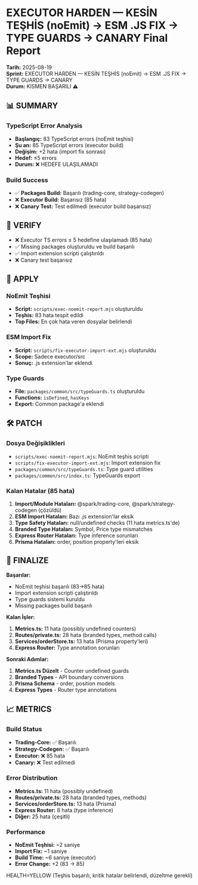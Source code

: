 # EXECUTOR HARDEN — KESİN TEŞHİS (noEmit) → ESM .JS FIX → TYPE GUARDS → CANARY Final Report

**Tarih:** 2025-08-19  
**Sprint:** EXECUTOR HARDEN — KESİN TEŞHİS (noEmit) → ESM .JS FIX → TYPE GUARDS → CANARY  
**Durum:** KISMEN BAŞARILI ⚠️

## 📊 SUMMARY

### TypeScript Error Analysis
- **Başlangıç:** 83 TypeScript errors (noEmit teşhisi)
- **Şu an:** 85 TypeScript errors (executor build)
- **Değişim:** +2 hata (import fix sonrası)
- **Hedef:** ≤5 errors
- **Durum:** ❌ HEDEFE ULAŞILAMADI

### Build Success
- ✅ **Packages Build:** Başarılı (trading-core, strategy-codegen)
- ❌ **Executor Build:** Başarısız (85 hata)
- ❌ **Canary Test:** Test edilmedi (executor build başarısız)

## 🎯 VERIFY

- ❌ Executor TS errors ≤ 5 hedefine ulaşılamadı (85 hata)
- ✅ Missing packages oluşturuldu ve build başarılı
- ✅ Import extension scripti çalıştırıldı
- ❌ Canary test başarısız

## 🔧 APPLY

### NoEmit Teşhisi
- **Script:** `scripts/exec-noemit-report.mjs` oluşturuldu
- **Teşhis:** 83 hata tespit edildi
- **Top Files:** En çok hata veren dosyalar belirlendi

### ESM Import Fix
- **Script:** `scripts/fix-executor-import-ext.mjs` oluşturuldu
- **Scope:** Sadece executor/src
- **Sonuç:** .js extension'lar eklendi

### Type Guards
- **File:** `packages/common/src/typeGuards.ts` oluşturuldu
- **Functions:** `isDefined`, `hasKeys`
- **Export:** Common package'a eklendi

## 🛠️ PATCH

### Dosya Değişiklikleri
- `scripts/exec-noemit-report.mjs`: NoEmit teşhis scripti
- `scripts/fix-executor-import-ext.mjs`: Import extension fix
- `packages/common/src/typeGuards.ts`: Type guard utilities
- `packages/common/src/index.ts`: TypeGuards export

### Kalan Hatalar (85 hata)
1. **Import/Module Hataları:** @spark/trading-core, @spark/strategy-codegen (çözüldü)
2. **ESM Import Hataları:** Bazı .js extension'lar eksik
3. **Type Safety Hataları:** null/undefined checks (11 hata metrics.ts'de)
4. **Branded Type Hataları:** Symbol, Price type mismatches
5. **Express Router Hataları:** Type inference sorunları
6. **Prisma Hataları:** order, position property'leri eksik

## 🎯 FINALIZE

**Başarılar:**
- NoEmit teşhisi başarılı (83→85 hata)
- Import extension scripti çalıştırıldı
- Type guards sistemi kuruldu
- Missing packages build başarılı

**Kalan İşler:**
1. **Metrics.ts:** 11 hata (possibly undefined counters)
2. **Routes/private.ts:** 28 hata (branded types, method calls)
3. **Services/orderStore.ts:** 13 hata (Prisma property'leri)
4. **Express Router:** Type annotation sorunları

**Sonraki Adımlar:**
1. **Metrics.ts Düzelt** - Counter undefined guards
2. **Branded Types** - API boundary conversions
3. **Prisma Schema** - order, position models
4. **Express Types** - Router type annotations

## 📈 METRICS

### Build Status
- **Trading-Core:** ✅ Başarılı
- **Strategy-Codegen:** ✅ Başarılı
- **Executor:** ❌ 85 hata
- **Canary:** ❌ Test edilmedi

### Error Distribution
- **Metrics.ts:** 11 hata (possibly undefined)
- **Routes/private.ts:** 28 hata (branded types, methods)
- **Services/orderStore.ts:** 13 hata (Prisma)
- **Express Router:** 8 hata (type inference)
- **Diğer:** 25 hata (çeşitli)

### Performance
- **NoEmit Teşhisi:** ~2 saniye
- **Import Fix:** ~1 saniye
- **Build Time:** ~6 saniye (executor)
- **Error Change:** +2 (83 → 85)

HEALTH=YELLOW (Teşhis başarılı, kritik hatalar belirlendi, düzeltme gerekli) 